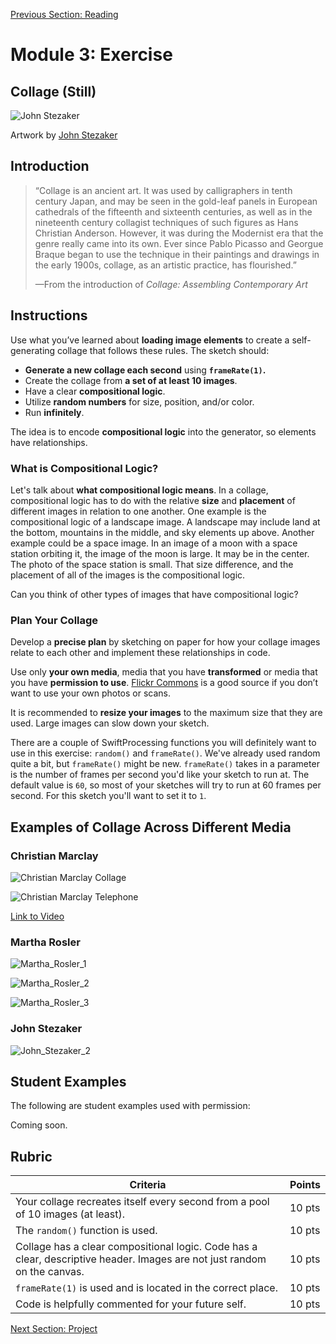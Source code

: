 [Previous Section: Reading](1_READING.md)

# Module 3: Exercise

## Collage (Still)

![John Stezaker](images/John_Stezaker.jpg)

Artwork by [John Stezaker](https://en.wikipedia.org/wiki/John_Stezaker)

## Introduction

> “Collage is an ancient art. It was used  by calligraphers in tenth century Japan, and may be seen in the  gold-leaf panels in European cathedrals of the fifteenth and sixteenth  centuries, as well as in the nineteenth century collagist techniques of  such figures as Hans Christian Anderson. However, it was during the  Modernist era that the genre really came into its own. Ever since Pablo  Picasso and Georgue Braque began to use the technique in their paintings and drawings in the early 1900s, collage, as an artistic practice, has  flourished.”
>
> —From the introduction of *Collage: Assembling Contemporary Art*

## Instructions

Use what you’ve learned about **loading image elements** to create a self-generating collage that follows these rules. The sketch should:

- **Generate a new collage each second** using **`frameRate(1)`.**
- Create the collage from **a set of at least 10 images**.
- Have a clear **compositional logic**.
- Utilize **random numbers** for size, position, and/or color.
- Run **infinitely**.

The idea is to encode **compositional logic** into the generator, so elements have relationships.

### What is Compositional Logic?

Let's talk about  **what compositional logic means**. In a collage, compositional logic has to do with the relative **size** and **placement** of different images in relation to one another. One example is the compositional logic of a landscape image. A landscape may include land at the bottom, mountains in the middle, and sky elements up above.  Another example could be a space image. In an image of a moon with a  space station orbiting it,  the image of the moon is large. It may be in the center. The photo of the space station is small. That size  difference, and the placement of all of the images is the compositional  logic.

Can you think of other types of images that have compositional  logic?

### Plan Your Collage

Develop a **precise plan** by sketching on paper for how your collage images relate to each other and implement these relationships in code.

Use only **your own media**, media that you have **transformed** or media that you have **permission to use**. [Flickr Commons](https://www.flickr.com/commons) is a good source if you don’t want to use your own photos or scans.

It is recommended to **resize your images** to the maximum size that they are used. Large images can slow down your sketch.

There are a couple of SwiftProcessing functions you will definitely want to use in this exercise: `random()` and `frameRate()`. We've already used random quite a bit, but `frameRate()` might be new. `frameRate()` takes in a parameter is the number of frames per second you'd like your sketch to run at. The default value is `60`, so most of your sketches will try to run at 60 frames per second. For this sketch you'll want to set it to `1`.

## Examples of Collage Across Different Media

### Christian Marclay

![Christian Marclay Collage](images/Christian_Marclay_Collage.jpg)

![Christian Marclay Telephone](images/Christian_Marclay_Telephone.png)

[Link to Video](https://vimeo.com/176259496)

### Martha Rosler

![Martha_Rosler_1](images/Martha_Rosler_1.jpg)

![Martha_Rosler_2](images/Martha_Rosler_2.jpg)

![Martha_Rosler_3](images/Martha_Rosler_3.jpg)

### John Stezaker

![John_Stezaker_2](images/John_Stezaker_2.jpg)

## Student Examples

The following are student examples used with permission:

Coming soon.

## Rubric

| Criteria                                                     | Points |
| ------------------------------------------------------------ | ------ |
| Your collage recreates itself every second from a pool of 10 images (at least). | 10 pts |
| The `random()` function is used.                             | 10 pts |
| Collage has a clear compositional logic. Code has a clear, descriptive header. Images are not just random on the canvas. | 10 pts |
| `frameRate(1)` is used and is located in the correct place.  | 10 pts |
| Code is helpfully commented for your future self.            | 10 pts |

[Next Section: Project](3_PROJECT.md)

